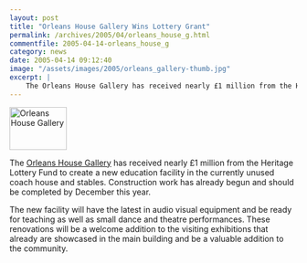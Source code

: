 ```yaml
---
layout: post
title: "Orleans House Gallery Wins Lottery Grant"
permalink: /archives/2005/04/orleans_house_g.html
commentfile: 2005-04-14-orleans_house_g
category: news
date: 2005-04-14 09:12:40
image: "/assets/images/2005/orleans_gallery-thumb.jpg"
excerpt: |
    The Orleans House Gallery has received nearly £1 million from the Heritage Lottery Fund to create a new education facility in the currently unused coach house and stables. Construction work has already begun and should be completed by December this year.
---
```


<a href="/assets/images/2005/orleans_gallery.jpg"><img src="/assets/images/2005/orleans_gallery-thumb.jpg" width="100" height="75" alt="Orleans House Gallery" class="right"/></a>

The [Orleans House Gallery](http://www.richmond.gov.uk/depts/opps/eal/leisure/arts/orleanshouse/default.htm) has received nearly £1 million from the Heritage Lottery Fund to create a new education facility in the currently unused coach house and stables. Construction work has already begun and should be completed by December this year.

The new facility will have the latest in audio visual equipment and be ready for teaching as well as small dance and theatre performances. These renovations will be a welcome addition to the visiting exhibitions that already are showcased in the main building and be a valuable addition to the community.
